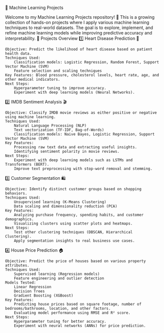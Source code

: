 🧠 Machine Learning Projects

Welcome to my Machine Learning Projects repository! 🚀
This is a growing collection of hands-on projects where I apply various machine learning techniques to real-world datasets. The goal is to explore, implement, and refine machine learning models while improving predictive accuracy and interpretability.
📌 Projects Overview
1️⃣ Heart Disease Prediction 🏥

    Objective: Predict the likelihood of heart disease based on patient health data.
    Techniques Used:
        Classification models: Logistic Regression, Random Forest, Support Vector Machine (SVM)
        Feature selection and scaling techniques
    Key Features: Blood pressure, cholesterol levels, heart rate, age, and other medical indicators.
    Next Steps:
        Hyperparameter tuning to improve accuracy.
        Experiment with deep learning models (Neural Networks).

2️⃣ IMDB Sentiment Analysis 🎬

    Objective: Classify IMDB movie reviews as either positive or negative using machine learning.
    Techniques Used:
        Natural Language Processing (NLP)
        Text vectorization (TF-IDF, Bag-of-Words)
        Classification models: Naive Bayes, Logistic Regression, Support Vector Machine (SVM)
    Key Features:
        Processing raw text data and extracting useful insights.
        Identifying sentiment polarity in movie reviews.
    Next Steps:
        Experiment with deep learning models such as LSTMs and Transformers (BERT).
        Improve text preprocessing with stop-word removal and stemming.

3️⃣ Customer Segmentation 🛍️

    Objective: Identify distinct customer groups based on shopping behaviors.
    Techniques Used:
        Unsupervised learning (K-Means Clustering)
        Data scaling and dimensionality reduction (PCA)
    Key Features:
        Analyzing purchase frequency, spending habits, and customer demographics.
        Visualizing clusters using scatter plots and heatmaps.
    Next Steps:
        Test other clustering techniques (DBSCAN, Hierarchical Clustering).
        Apply segmentation insights to real business use cases.

4️⃣ House Price Prediction 🏠

    Objective: Predict the price of houses based on various property attributes.
    Techniques Used:
        Supervised learning (Regression models)
        Feature engineering and outlier detection
    Models Tested:
        Linear Regression
        Decision Trees
        Gradient Boosting (XGBoost)
    Key Features:
        Predicting house prices based on square footage, number of bedrooms/bathrooms, location, and other factors.
        Evaluating model performance using RMSE and R² score.
    Next Steps:
        Hyperparameter tuning for better accuracy.
        Experiment with neural networks (ANNs) for price prediction.

